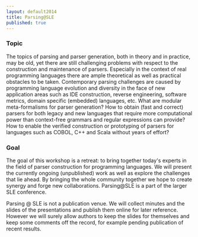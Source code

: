 ```yaml
---
layout: default2014
title: Parsing@SLE
published: true
---
```


### Topic

The topics of parsing and parser generation, both in theory and in practice, may be old, yet there are still challenging problems with respect to the construction and maintenance of parsers. Especially in the context of real programming languages there are ample theoretical as well as practical obstacles to be taken. Contemporary parsing challenges are caused by programming language evolution and diversity in the face of new application areas such as IDE construction, reverse engineering, software metrics, domain specific (embedded) languages, etc. What are modular meta-formalisms for parser generation? How to obtain (fast and correct) parsers for both legacy and new languages that require more computational power than context-free grammars and regular expressions can provide? How to enable the verified construction or prototyping of parsers for languages such as COBOL, C++ and Scala without years of effort?

### Goal

The goal of this workshop is a retreat: to bring together today's experts in the field of parser construction for programming languages. We will present the currently ongoing (unpublished) work as well as explore the challenges that lie ahead. By bringing the whole community together we hope to create synergy and forge new collaborations. Parsing@SLE is a part of the larger SLE conference.

Parsing @ SLE is not a publication venue. We will collect minutes and the slides of the presentations and publish them online for later reference. However we will surely allow authors to keep the slides for themselves and keep some comments off the record, for example pending publication of recent results. 

